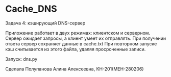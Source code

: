 # Cache_DNS

Задача 4: кэширующий DNS-сервер

Приложение работает в двух режимах: клиентском и серверном. Сервер ожидает запросы, а клиент умеет их отправлять. При получении ответа сервер сохраняет данные в cache.txt
При повторном запуске кэш считывается из этого файла, удаляя просроченные записи. 

Запуск: dns.py

Сделала Полупанова Алина Алексеевна, КН-201(МЕН-280206)
